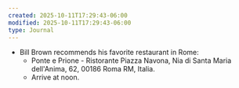 ```yaml
---
created: 2025-10-11T17:29:43-06:00
modified: 2025-10-11T17:29:43-06:00
type: Journal
---
```


- Bill Brown recommends his favorite
  restaurant in Rome:
  - Ponte e Prione - Ristorante Piazza
    Navona, Nia di Santa Maria dell'Anima,
    62, 00186 Roma RM, Italia.
  - Arrive at noon.

<!-- EOF -->
